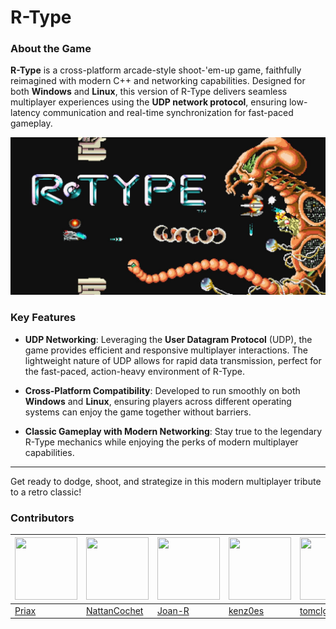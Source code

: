 # R-Type

### About the Game

**R-Type** is a cross-platform arcade-style shoot-'em-up game, faithfully reimagined with modern C++ and networking capabilities. Designed for both **Windows** and **Linux**, this version of R-Type delivers seamless multiplayer experiences using the **UDP network protocol**, ensuring low-latency communication and real-time synchronization for fast-paced gameplay.

<p align="center">
  <img src="docs/assets/rtype.jpg" alt="R-Type" width="600">
</p>

### Key Features

- **UDP Networking**:
  Leveraging the **User Datagram Protocol** (UDP), the game provides efficient and responsive multiplayer interactions. The lightweight nature of UDP allows for rapid data transmission, perfect for the fast-paced, action-heavy environment of R-Type.

- **Cross-Platform Compatibility**:
  Developed to run smoothly on both **Windows** and **Linux**, ensuring players across different operating systems can enjoy the game together without barriers.

- **Classic Gameplay with Modern Networking**:
  Stay true to the legendary R-Type mechanics while enjoying the perks of modern multiplayer capabilities.

---

Get ready to dodge, shoot, and strategize in this modern multiplayer tribute to a retro classic!

### Contributors

| <img src="https://github.com/priax.png" width="100" height="100"> | <img src="https://github.com/nattancochet.png" width="100" height="100"> | <img src="https://github.com/joan-r.png" width="100" height="100"> | <img src="https://github.com/kenz0es.png" width="100" height="100"> | <img src="https://github.com/tomclgr.png" width="100" height="100"> |
|-------------------------------|----------------------------------|--------------------------------| --------------------------------| -------------------------------- |
| [Priax](https://github.com/priax) | [NattanCochet](https://github.com/nattancochet) | [Joan-R](https://github.com/joan-r) | [kenz0es](https://github.com/kenz0es) | [tomclgr](https://github.com/tomclgr) |
